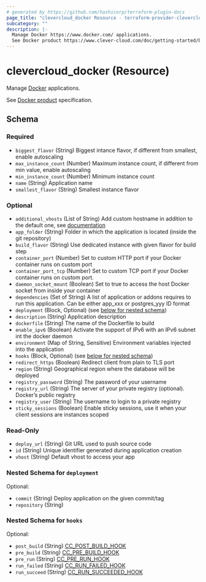 ```yaml
---
# generated by https://github.com/hashicorp/terraform-plugin-docs
page_title: "clevercloud_docker Resource - terraform-provider-clevercloud"
subcategory: ""
description: |-
  Manage Docker https://www.docker.com/ applications.
  See Docker product https://www.clever-cloud.com/doc/getting-started/by-language/docker/ specification.
---
```


# clevercloud_docker (Resource)

Manage [Docker](https://www.docker.com/) applications.

See [Docker product](https://www.clever-cloud.com/doc/getting-started/by-language/docker/) specification.



<!-- schema generated by tfplugindocs -->
## Schema

### Required

- `biggest_flavor` (String) Biggest intance flavor, if different from smallest, enable autoscaling
- `max_instance_count` (Number) Maximum instance count, if different from min value, enable autoscaling
- `min_instance_count` (Number) Minimum instance count
- `name` (String) Application name
- `smallest_flavor` (String) Smallest instance flavor

### Optional

- `additional_vhosts` (List of String) Add custom hostname in addition to the default one, see [documentation](https://www.clever-cloud.com/doc/administrate/domain-names/)
- `app_folder` (String) Folder in which the application is located (inside the git repository)
- `build_flavor` (String) Use dedicated instance with given flavor for build step
- `container_port` (Number) Set to custom HTTP port if your Docker container runs on custom port
- `container_port_tcp` (Number) Set to custom TCP port if your Docker container runs on custom port.
- `daemon_socket_mount` (Boolean) Set to true to access the host Docker socket from inside your container
- `dependencies` (Set of String) A list of application or addons requires to run this application.
Can be either app_xxx or postgres_yyy ID format
- `deployment` (Block, Optional) (see [below for nested schema](#nestedblock--deployment))
- `description` (String) Application description
- `dockerfile` (String) The name of the Dockerfile to build
- `enable_ipv6` (Boolean) Activate the support of IPv6 with an IPv6 subnet int the docker daemon
- `environment` (Map of String, Sensitive) Environment variables injected into the application
- `hooks` (Block, Optional) (see [below for nested schema](#nestedblock--hooks))
- `redirect_https` (Boolean) Redirect client from plain to TLS port
- `region` (String) Geographical region where the database will be deployed
- `registry_password` (String) The password of your username
- `registry_url` (String) The server of your private registry (optional).	Docker’s public registry
- `registry_user` (String) The username to login to a private registry
- `sticky_sessions` (Boolean) Enable sticky sessions, use it when your client sessions are instances scoped

### Read-Only

- `deploy_url` (String) Git URL used to push source code
- `id` (String) Unique identifier generated during application creation
- `vhost` (String) Default vhost to access your app

<a id="nestedblock--deployment"></a>
### Nested Schema for `deployment`

Optional:

- `commit` (String) Deploy application on the given commit/tag
- `repository` (String)


<a id="nestedblock--hooks"></a>
### Nested Schema for `hooks`

Optional:

- `post_build` (String) [CC_POST_BUILD_HOOK](https://www.clever-cloud.com/doc/develop/build-hooks/#post-build-cc_post_build_hook)
- `pre_build` (String) [CC_PRE_BUILD_HOOK](https://www.clever-cloud.com/doc/develop/build-hooks/#pre-build-cc_pre_build_hook)
- `pre_run` (String) [CC_PRE_RUN_HOOK](https://www.clever-cloud.com/doc/develop/build-hooks/#pre-run-cc_pre_run_hook)
- `run_failed` (String) [CC_RUN_FAILED_HOOK](https://www.clever-cloud.com/doc/develop/build-hooks/#run-succeeded-cc_run_succeeded_hook-or-failed-cc_run_failed_hook)
- `run_succeed` (String) [CC_RUN_SUCCEEDED_HOOK](https://www.clever-cloud.com/doc/develop/build-hooks/#run-succeeded-cc_run_succeeded_hook-or-failed-cc_run_failed_hook)
